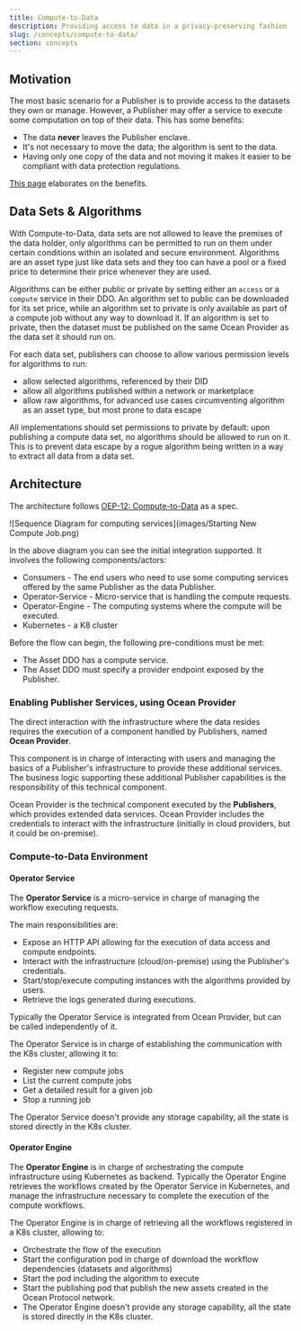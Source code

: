 ```yaml
---
title: Compute-to-Data
description: Providing access to data in a privacy-preserving fashion
slug: /concepts/compute-to-data/
section: concepts
---
```


## Motivation

The most basic scenario for a Publisher is to provide access to the datasets they own or manage. However, a Publisher may offer a service to execute some computation on top of their data. This has some benefits:

- The data **never** leaves the Publisher enclave.
- It's not necessary to move the data; the algorithm is sent to the data.
- Having only one copy of the data and not moving it makes it easier to be compliant with data protection regulations.

[This page](https://oceanprotocol.com/technology/compute-to-data) elaborates on the benefits.

## Data Sets & Algorithms

With Compute-to-Data, data sets are not allowed to leave the premises of the data holder, only algorithms can be permitted to run on them under certain conditions within an isolated and secure environment. Algorithms are an asset type just like data sets and they too can have a pool or a fixed price to determine their price whenever they are used.

Algorithms can be either public or private by setting either an `access` or a `compute` service in their DDO. An algorithm set to public can be downloaded for its set price, while an algorithm set to private is only available as part of a compute job without any way to download it. If an algorithm is set to private, then the dataset must be published on the same Ocean Provider as the data set it should run on.

For each data set, publishers can choose to allow various permission levels for algorithms to run:

- allow selected algorithms, referenced by their DID
- allow all algorithms published within a network or marketplace
- allow raw algorithms, for advanced use cases circumventing algorithm as an asset type, but most prone to data escape

All implementations should set permissions to private by default: upon publishing a compute data set, no algorithms should be allowed to run on it. This is to prevent data escape by a rogue algorithm being written in a way to extract all data from a data set.

## Architecture

The architecture follows [OEP-12: Compute-to-Data](https://github.com/oceanprotocol/OEPs/tree/master/12) as a spec.

![Sequence Diagram for computing services](images/Starting New Compute Job.png)

In the above diagram you can see the initial integration supported. It involves the following components/actors:

- Consumers - The end users who need to use some computing services offered by the same Publisher as the data Publisher.
- Operator-Service - Micro-service that is handling the compute requests.
- Operator-Engine - The computing systems where the compute will be executed.
- Kubernetes - a K8 cluster

Before the flow can begin, the following pre-conditions must be met:

- The Asset DDO has a compute service.
- The Asset DDO must specify a provider endpoint exposed by the Publisher.

### Enabling Publisher Services, using Ocean Provider

The direct interaction with the infrastructure where the data resides requires the execution of a component handled by Publishers, named **Ocean Provider**.

This component is in charge of interacting with users and managing the basics of a Publisher's infrastructure to provide these additional services. The business logic supporting these additional Publisher capabilities is the responsibility of this technical component.

Ocean Provider is the technical component executed by the **Publishers**, which provides extended data services. Ocean Provider includes the credentials to interact with the infrastructure (initially in cloud providers, but it could be on-premise).

<repo name="provider"></repo>

### Compute-to-Data Environment

#### Operator Service

The **Operator Service** is a micro-service in charge of managing the workflow executing requests.

The main responsibilities are:

- Expose an HTTP API allowing for the execution of data access and compute endpoints.
- Interact with the infrastructure (cloud/on-premise) using the Publisher's credentials.
- Start/stop/execute computing instances with the algorithms provided by users.
- Retrieve the logs generated during executions.

Typically the Operator Service is integrated from Ocean Provider, but can be called independently of it.

The Operator Service is in charge of establishing the communication with the K8s cluster, allowing it to:

- Register new compute jobs
- List the current compute jobs
- Get a detailed result for a given job
- Stop a running job

The Operator Service doesn't provide any storage capability, all the state is stored directly in the K8s cluster.

<repo name="operator-service"></repo>

#### Operator Engine

The **Operator Engine** is in charge of orchestrating the compute infrastructure using Kubernetes as backend. Typically the Operator Engine retrieves the workflows created by the Operator Service in Kubernetes, and manage the infrastructure necessary to complete the execution of the compute workflows.

The Operator Engine is in charge of retrieving all the workflows registered in a K8s cluster, allowing to:

- Orchestrate the flow of the execution
- Start the configuration pod in charge of download the workflow dependencies (datasets and algorithms)
- Start the pod including the algorithm to execute
- Start the publishing pod that publish the new assets created in the Ocean Protocol network.
- The Operator Engine doesn't provide any storage capability, all the state is stored directly in the K8s cluster.

<repo name="operator-engine"></repo>
